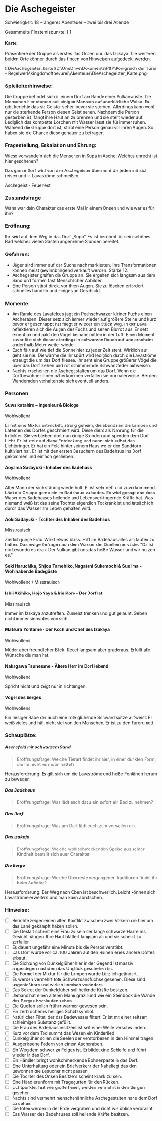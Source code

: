 # Die Aschegeister

Schwierigkeit: 18 – längeres Abenteuer – zwei bis drei Abende

Gesammelte Finsternispunkte: [   ]

#### Karte:

Präsentiere der Gruppe als erstes das Onsen und das Izakaya. Die weiteren beiden Orte können durch das finden von Hinweisen aufgedeckt werden.

![DieAschegeister_Karte](D:\OneDrive\Dokumente\P&P\Königreich der Yūrei - Regelwerk\kingdomoftheyurei\Abenteuer\DieAschegeister_Karte.png)

### Spielleiterhinweise:

Die Gruppe befindet sich in einem Dorf am Rande einer Vulkanwüste. Die Menschen hier sterben seit einigen Monaten auf unerklärliche Weise. Es gibt berichte das sie Geister sehen bevor sie sterben. Allerdings kann wohl nur die sterbende Person diesen Geist sehen. Nachdem die Person gestorben ist, fängt ihre Haut an zu brennen und sie steht wieder auf. Lediglich das komplette Löschen mit Wasser lässt sie für immer ruhen. Während die Gruppe dort ist, stirbt eine Person genau vor ihren Augen. So haben sie die Chance diese genauer zu befragen.

### Fragestellung, Eskalation und Ehrung:

Wieso verwandeln sich die Menschen in Supa in Asche. Welches unrecht ist hier geschehen? 

Das ganze Dorf wird von den Aschegeister überrannt die jeden mit sich reisen und in Lavaströme schmeißen.

Aschegeist - Feuerfest

### Zustandsfrage

Wann war dein Charakter das erste Mal in einem Onsen und wie war es für ihn?

### Eröffnung:

Ihr seid auf dem Weg in das Dorf „Supa“. Es ist berühmt für sein schönes Bad welches vielen Gästen angenehme Stunden bereitet. 

### Gefahren:

- Jäger sind immer auf der Suche nach markierten. Ihre Transformationen können meist gewinnbringend verkauft werden. Stärke 12.
- Aschegeister greifen die Gruppe an. Sie ergehen sich langsam aus dem Sand und formen fast Menschlicher Abbilder. 
- Eine Person stirbt direkt vor ihren Augen. Sie zu löschen erfordert schnelles handeln und einiges an Geschickt.

### Momente:

- Am Rande des Lavafeldes jagt ein Pechschwarzer kleiner Fuchs einen Ascheraben. Dieser setz sich immer wieder auf größere Steine und kurz bevor er geschnappt hat fliegt er wieder ein Stück weg. In der Lava reflektieren sich die Augen des Fuchs und sehen Blutrot aus. Er setz erneut an und pakt den Vogel beinahe mitten in der Luft. Einen Moment zuvor löst sich dieser allerdings in schwarzen Rauch auf und erscheint anderthalb Meter weiter wieder.
- Euch fällt auf wie tief die Sonne hier zu jeder Zeit steht. Wirklich auf geht sie nie. Die wärme die ihr spürt wird lediglich durch die Lavaströme erzeugt die um das Dorf fliesen. Ihr seht eine Gruppe größerer Vögel die über das Dorf ziehen und rot schimmernde Schwanzfeder aufweisen.
- Nachts erscheinen die Aschegestalten um das Dorf. Wenn die Dorfbewohner ihnen näherkommen verfallen sie normalerweise. Bei den Wandernden verhalten sie sich eventuell anders.

### Personen:

#### Suwa katahiro – Ingenieur & Biologe

Wohlwollend

Er hat eine Mixtur entwickelt, streng geheim, die abends an die Lampen und Laternen des Dorfes geschmiert wird. Diese dient als Nahrung für die Irrlichter. Sie verbleiben dort nun einige Stunden und spenden dem Dorf Licht. Er ist stolz auf diese Entdeckung und nennt sich selbst den Lichtbringer. Er hat ein Feld hinter seinem Haus wo er den Sanddorn kultiviert hat. Er ist mit den ersten Besuchern des Badehaus ins Dorf gekommen und einfach geblieben.

#### Aoyama Sadayuki – Inhaber des Badehaus

Wohlwollend

Alter Mann der sich ständig wiederholt. Er ist sehr nett und zuvorkommend. Lädt die Gruppe gerne ein im Badehaus zu baden. Es wird gesagt das dass Waser des Badehauses heilende und Lebensverlängernde Kräfte hat. Was niemand weiß ist das seine Tochter eigentlich Todkrank ist und tatsächlich durch das Wasser am Leben gehalten wird. 

#### Aoki Sadayuki - Tochter des Inhaber des Badehaus

Misstrauisch

Zierlich junge Frau. Wirkt etwas blass. Hilft im Badehaus alles am laufen zu halten. Das ewige Gefrage nach dem Wasser der Quellen nervt sie. "Da ist nix besonderes dran. Der Vulkan gibt uns das heiße Wasser und wir nutzen es."

#### Seki Haruchika, Shijou Tamehiko, Nagatani Sukemochi & Sue Ima - Wohlhabende Badegäste

Wohlwollend / Misstrauisch

#### Ishii Akihiko, Hojo Saya & Irie Koro - Der Dorfrat

Misstrauisch

Immer im Izakaya anzutreffen. Zumeist trunken und gut gelaunt. Geben nicht immer sinnvolles von sich. 

#### Matsura Yoritame - Der Koch und Chef des Izakaya

Wohlwollend

Müder aber freundlicher Blick. Redet langsam aber graderaus. Erfüllt alle Wünsche die man hat. 

#### Nakagawa Tsunesane - Ältere Herr im Dorf lebend

Wohlwollend

Spricht nicht und zeigt nur in richtungen.

#### Vogel des Berges 

Wohlwollend

Ein riesiger Rabe der auch eine rote glühende Schwanzspitze aufweist. Er weiß vieles und hält nicht viel von den Menschen. Er ist zu den Fureru nett.

### Schauplätze:

##### Aschefeld mit schwarzem Sand

> Eröffnungsfrage: Welche Tierart findet ihr hier, in einer dunklen Form, die ihr nicht vermutet hättet?

Herausforderung: Es gilt sich um die Lavaströme und heiße Fontänen herum zu bewegen.

##### Das Badehaus

> Eröffnungsfrage: Was lädt euch dazu ein sofort ein Bad zu nehmen?

##### Das Dorf

> Eröffnungsfrage: Was am Dorf lädt euch zum verweilen ein.

##### Das Izakaja

> Eröffnungsfrage: Welche wohlschmeckenden Speise aus seiner Kindheit bestellt sich euer Charakter

##### Die Berge

> Eröffnungsfrage: Welche Überreste vergangener Traditionen findet ihr beim Aufstieg?

Herausforderung: Der Weg nach Oben ist beschwerlich. Leicht können sich Lavaströme erweitern und man kann abrutschen.

### Hinweise:

-	[  ] Berichte zeigen einen alten Konflikt zwischen zwei Völkern die hier um das Land gekämpft haben sollen.
-	[  ] Die Gestalt scheint eine Frau zu sein der lange schwarze Haare ins Gesicht hängen. Ihre Haut blättert langsam ab und sie scheint zu zerfallen.
-	[  ] Es dauert ungefähr eine Minute bis die Person verstirbt.
-	[  ] Das Dorf wurde vor ca. 100 Jahren auf den Ruinen eines andere Dorfes erbaut.
-	[  ] Die Sichtung von Dunkelglüher hier in der Gegend ist massiv angestiegen nachdem das Unglück geschehen ist.
-	[  ] Die Formel der Mixtur für die Lampen wurde kürzlich geändert.
-	[  ] Es werden vermehrt tote Schwarzsandfüchse gesehen. Diese sind ungenießbare und wirken komisch verändert.
-	[  ] Das Sekret der Dunkelglüher soll heilende Kräfte besitzen.
-	[  ] Jemand hat einen älteren Mann grazil und wie ein Steinbock die Wände des Berges hochlaufen sehen.
-	[  ] Die Quellen sollen früher wärmer gewesen sein.
-	[  ] Ein zerbrochenes heiliges Schutzsymbol.
-	[  ] Natürlicher Filter, der das Badewasser filtert. Er ist mit einer seltsam schleimigen Substanz gefüllt.
-	[  ] Die Frau des Badehausbesitzers ist seit einer Weile verschwunden.
-	[  ] Kurz vor dem Tod summt das Wesen ein Kinderlied
-	[  ] Dunkelglüher sollen die Seelen der verstorbenen in den Himmel tragen.
-	[  ] Ausgerissene Federn von einem Ascheraben.
-	[  ] Ein Weg dem schwer zu Folgen ist. Er bildet eine Schleife und führt wieder in das Dorf.
-	[  ] Ein Händler bringt wohlschmeckende Bohnenpaste in das Dorf.
-	[  ] Eine Unterhaltung oder ein Briefverkehr der Naheliegt das den Bewohnen die Besucher nicht passen.
-	[  ] Die Tochter des Onsen Besitzers scheint krank zu sein.
-	[  ] Eine Händleruniform mit Tragegurten für den Rücken.
-	[  ] Lichtpunkte, fast wie große Feuer, werden vermehrt in den Bergen gesehen.
-	[  ] Nachts sind vermehrt menschenähnliche Aschegestalten nahe dem Dorf zu sehen.
-	[  ] Die toten werden in der Erde vergraben und nicht wie üblich verbrannt.
-	[  ] Das Wasser des Badehauses soll heilende Kräfte besitzen.